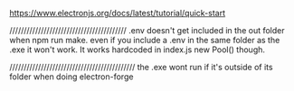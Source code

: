 https://www.electronjs.org/docs/latest/tutorial/quick-start

/////////////////////////////////////////
.env doesn't get included in the out folder when npm run make. even if you include a .env in the same folder as the .exe it won't work. It works hardcoded in index.js new Pool() though.


////////////////////////////////////////////
the .exe wont run if it's outside of its folder when doing electron-forge